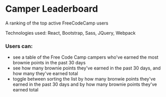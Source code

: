 # Camper Leaderboard

A ranking of the top active FreeCodeCamp users

Technologies used: React, Bootstrap, Sass, JQuery, Webpack

### Users can:
- see a table of the Free Code Camp campers who've earned the most brownie points in the past 30 days
- see how many brownie points they've earned in the past 30 days, and how many they've earned total
- toggle between sorting the list by how many bronwie points they've earned in the past 30 days and by how many brownie points they've earned total

